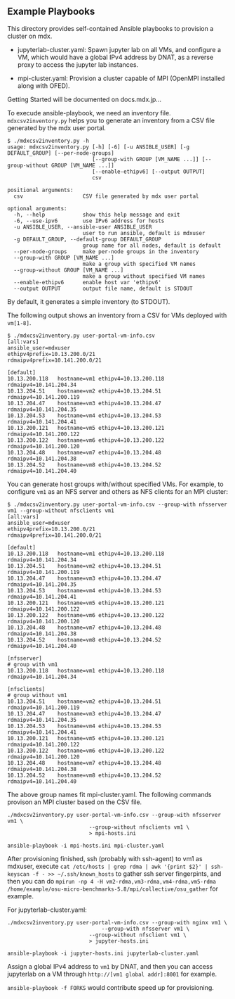 ## Example Playbooks

This directory provides self-contained Ansible playbooks to provision
a cluster on mdx.

- jupyterlab-cluster.yaml: Spawn jupyter lab on all VMs, and configure
  a VM, which would have a global IPv4 address by DNAT, as a reverse
  proxy to access the jupyter lab instances.

- mpi-cluster.yaml: Provision a cluster capable of MPI (OpenMPI
  installed along with OFED).


Getting Started will be documented on docs.mdx.jp...


To execude ansible-playbook, we need an inventory
file. `mdxcsv2inventory.py` helps you to generate an inventory from a
CSV file generated by the mdx user portal.

```shell-session
$ ./mdxcsv2inventory.py -h
usage: mdxcsv2inventory.py [-h] [-6] [-u ANSIBLE_USER] [-g DEFAULT_GROUP] [--per-node-groups]
                           [--group-with GROUP [VM_NAME ...]] [--group-without GROUP [VM_NAME ...]]
                           [--enable-ethipv6] [--output OUTPUT]
                           csv

positional arguments:
  csv                   CSV file generated by mdx user portal

optional arguments:
  -h, --help            show this help message and exit
  -6, --use-ipv6        use IPv6 address for hosts
  -u ANSIBLE_USER, --ansible-user ANSIBLE_USER
                        user to run ansible, default is mdxuser
  -g DEFAULT_GROUP, --default-group DEFAULT_GROUP
                        group name for all nodes, default is default
  --per-node-groups     make per-node groups in the inventory
  --group-with GROUP [VM_NAME ...]
                        make a group with specified VM names
  --group-without GROUP [VM_NAME ...]
                        make a group without specified VM names
  --enable-ethipv6      enable host var 'ethipv6'
  --output OUTPUT       output file name, default is STDOUT
```

By default, it generates a simple inventory (to STDOUT).

The following output shows an inventory from a CSV for VMs deployed
with `vm[1-8]`.

```shell-session
$ ./mdxcsv2inventory.py user-portal-vm-info.csv
[all:vars]
ansible_user=mdxuser
ethipv4prefix=10.13.200.0/21
rdmaipv4prefix=10.141.200.0/21

[default]
10.13.200.118   hostname=vm1 ethipv4=10.13.200.118   rdmaipv4=10.141.204.34  
10.13.204.51    hostname=vm2 ethipv4=10.13.204.51    rdmaipv4=10.141.200.119 
10.13.204.47    hostname=vm3 ethipv4=10.13.204.47    rdmaipv4=10.141.204.35  
10.13.204.53    hostname=vm4 ethipv4=10.13.204.53    rdmaipv4=10.141.204.41  
10.13.200.121   hostname=vm5 ethipv4=10.13.200.121   rdmaipv4=10.141.200.122 
10.13.200.122   hostname=vm6 ethipv4=10.13.200.122   rdmaipv4=10.141.200.120 
10.13.204.48    hostname=vm7 ethipv4=10.13.204.48    rdmaipv4=10.141.204.38  
10.13.204.52    hostname=vm8 ethipv4=10.13.204.52    rdmaipv4=10.141.204.40 

```

You can generate host groups with/without specified VMs. For example,
to configure `vm1` as an NFS server and others as NFS clients for an
MPI cluster:

```shell-session
$ ./mdxcsv2inventory.py user-portal-vm-info.csv --group-with nfsserver vm1 --group-without nfsclients vm1
[all:vars]
ansible_user=mdxuser
ethipv4prefix=10.13.200.0/21
rdmaipv4prefix=10.141.200.0/21

[default]
10.13.200.118   hostname=vm1 ethipv4=10.13.200.118   rdmaipv4=10.141.204.34  
10.13.204.51    hostname=vm2 ethipv4=10.13.204.51    rdmaipv4=10.141.200.119 
10.13.204.47    hostname=vm3 ethipv4=10.13.204.47    rdmaipv4=10.141.204.35  
10.13.204.53    hostname=vm4 ethipv4=10.13.204.53    rdmaipv4=10.141.204.41  
10.13.200.121   hostname=vm5 ethipv4=10.13.200.121   rdmaipv4=10.141.200.122 
10.13.200.122   hostname=vm6 ethipv4=10.13.200.122   rdmaipv4=10.141.200.120 
10.13.204.48    hostname=vm7 ethipv4=10.13.204.48    rdmaipv4=10.141.204.38  
10.13.204.52    hostname=vm8 ethipv4=10.13.204.52    rdmaipv4=10.141.204.40  

[nfsserver]
# group with vm1
10.13.200.118   hostname=vm1 ethipv4=10.13.200.118   rdmaipv4=10.141.204.34  

[nfsclients]
# group without vm1
10.13.204.51    hostname=vm2 ethipv4=10.13.204.51    rdmaipv4=10.141.200.119 
10.13.204.47    hostname=vm3 ethipv4=10.13.204.47    rdmaipv4=10.141.204.35  
10.13.204.53    hostname=vm4 ethipv4=10.13.204.53    rdmaipv4=10.141.204.41  
10.13.200.121   hostname=vm5 ethipv4=10.13.200.121   rdmaipv4=10.141.200.122 
10.13.200.122   hostname=vm6 ethipv4=10.13.200.122   rdmaipv4=10.141.200.120 
10.13.204.48    hostname=vm7 ethipv4=10.13.204.48    rdmaipv4=10.141.204.38  
10.13.204.52    hostname=vm8 ethipv4=10.13.204.52    rdmaipv4=10.141.204.40

```

The above group names fit mpi-cluster.yaml. The following commands
provison an MPI cluster based on the CSV file.

```shell-session
./mdxcsv2inventory.py user-portal-vm-info.csv --group-with nfsserver vm1 \
  					      --group-without nfsclients vm1 \
					      > mpi-hosts.ini

ansible-playbook -i mpi-hosts.ini mpi-cluster.yaml
```

After provisioning finished, ssh (probably with ssh-agent) to vm1 as
mdxuser, execute `cat /etc/hosts | grep rdma | awk '{print $2}' |
ssh-keyscan -f - >> ~/.ssh/known_hosts` to gather ssh server
fingerpints, and then you can do `mpirun -np 4 -H
vm2-rdma,vm3-rdma,vm4-rdma,vm5-rdma
/home/example/osu-micro-benchmarks-5.8/mpi/collective/osu_gather` for example.


For jupyterlab-cluster.yaml:

```shell-session
./mdxcsv2inventory.py user-portal-vm-info.csv --group-with nginx vm1 \
		      			      --group-with nfsserver vm1 \
					      --group-without nfsclient vm1 \
					      > jupyter-hosts.ini

ansible-playbook -i jupyter-hosts.ini jupyterlab-cluster.yaml
```

Assign a global IPv4 address to `vm1` by DNAT, and then you can access
jupyterlab on a VM through `http://[vm1 global addr]:8001` for
example.

`ansible-playbook -f FORKS` would contribute speed up for provisioning.